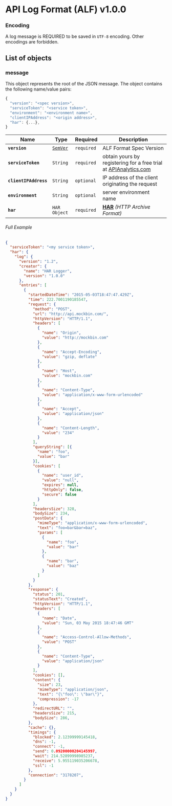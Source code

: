 # API Log Format (ALF) v1.0.0

### Encoding

A log message is REQUIRED to be saved in `UTF-8` encoding. Other encodings are forbidden.

## List of objects

### message

This object represents the root of the JSON message. The object contains the following name/value pairs:

```js
{
  "version": "<spec version>",
  "serviceToken": "<service token>",
  "environment": "<environment name>",
  "clientIPAddress": "<origin address>",
  "har": {...},
}
```

| Name                  | Type                            | Required   | Description                                                                        |
| --------------------- | ------------------------------- | ---------- | ---------------------------------------------------------------------------------- |
| **`version`**         | [`SemVer`](http://semver.org/)  | `required` | ALF Format Spec Version                                                            |
| **`serviceToken`**    | `String`                        | `required` | obtain yours by registering for a free trial at [APIAnalytics.com][analytics-url]  |
| **`clientIPAddress`** | `String`                        | `optional` | IP address of the client originating the request                                   |
| **`environment`**     | `String`                        | `optional` | server environment name                                                            |
| **`har`**             | `HAR Object`                    | `required` | [**HAR**][har-spec] *(HTTP Archive Format)*                                        |

###### Full Example

```json
{
  "serviceToken": "<my service token>",
  "har": {
    "log": {
      "version": "1.2",
      "creator": {
        "name": "HAR Logger",
        "version": "1.0.0"
      },
      "entries": [
        {
          "startedDateTime": "2015-05-03T18:47:47.429Z",
          "time": 222.7001190185547,
          "request": {
            "method": "POST",
            "url": "http://api.mockbin.com/",
            "httpVersion": "HTTP/1.1",
            "headers": [
              {
                "name": "Origin",
                "value": "http://mockbin.com"
              },
              {
                "name": "Accept-Encoding",
                "value": "gzip, deflate"
              },
              {
                "name": "Host",
                "value": "mockbin.com"
              },
              {
                "name": "Content-Type",
                "value": "application/x-www-form-urlencoded"
              },
              {
                "name": "Accept",
                "value": "application/json"
              },
              {
                "name": "Content-Length",
                "value": "234"
              }
            ],
            "queryString": [{
              "name": "foo",
              "value": "bar"
            }],
            "cookies": [
              {
                "name": "user_id",
                "value": "null",
                "expires": null,
                "httpOnly": false,
                "secure": false
              }
            ],
            "headersSize": 328,
            "bodySize": 234,
            "postData": {
              "mimeType": "application/x-www-form-urlencoded",
              "text": "foo=bar&bar=baz",
              "params": [
                {
                  "name": "foo",
                  "value": "bar"
                },
                {
                  "name": "bar",
                  "value": "baz"
                }
              ]
            }
          },
          "response": {
            "status": 201,
            "statusText": "Created",
            "httpVersion": "HTTP/1.1",
            "headers": [
              {
                "name": "Date",
                "value": "Sun, 03 May 2015 18:47:46 GMT"
              },
              {
                "name": "Access-Control-Allow-Methods",
                "value": "POST"
              },
              {
                "name": "Content-Type",
                "value": "application/json"
              }
            ],
            "cookies": [],
            "content": {
              "size": 23,
              "mimeType": "application/json",
              "text": "{\"foo\": \"bar\"}",
              "compression": -17
            },
            "redirectURL": "",
            "headersSize": 215,
            "bodySize": 286,
          },
          "cache": {},
          "timings": {
            "blocked": 2.12399999145418,
            "dns": -1,
            "connect": -1,
            "send": 0.09200000204145997,
            "wait": 214.52899998985237,
            "receive": 5.955119035206678,
            "ssl": -1
          },
          "connection": "3178207",
        }
      ]
    }
  }
}
```

[analytics-url]: http://apianalytics.com "API Analytics"
[har-spec]: http://www.softwareishard.com/blog/har-12-spec/ "Har Specification"
[example]: #full-example "Example ALF Object"
